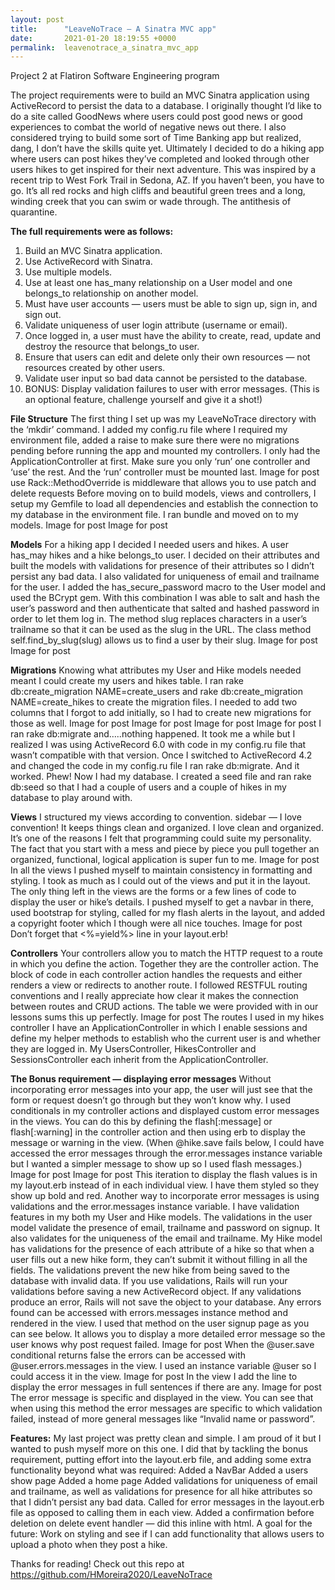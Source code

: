 ```yaml
---
layout: post
title:      "LeaveNoTrace — A Sinatra MVC app"
date:       2021-01-20 18:19:55 +0000
permalink:  leavenotrace_a_sinatra_mvc_app
---
```


Project 2 at Flatiron Software Engineering program

The project requirements were to build an MVC Sinatra application using ActiveRecord to persist the data to a database. I originally thought I’d like to do a site called GoodNews where users could post good news or good experiences to combat the world of negative news out there. I also considered trying to build some sort of Time Banking app but realized, dang, I don’t have the skills quite yet.
Ultimately I decided to do a hiking app where users can post hikes they’ve completed and looked through other users hikes to get inspired for their next adventure. This was inspired by a recent trip to West Fork Trail in Sedona, AZ. If you haven’t been, you have to go. It’s all red rocks and high cliffs and beautiful green trees and a long, winding creek that you can swim or wade through. The antithesis of quarantine.

**The full requirements were as follows:**
1. Build an MVC Sinatra application.
2. Use ActiveRecord with Sinatra.
3. Use multiple models.
4. Use at least one has_many relationship on a User model and one belongs_to relationship on another model.
5. Must have user accounts — users must be able to sign up, sign in, and sign out.
6. Validate uniqueness of user login attribute (username or email).
7. Once logged in, a user must have the ability to create, read, update and destroy the resource that belongs_to user.
8. Ensure that users can edit and delete only their own resources — not resources created by other users.
9. Validate user input so bad data cannot be persisted to the database.
10. BONUS: Display validation failures to user with error messages. (This is an optional feature, challenge yourself and give it a shot!)

**File Structure**
The first thing I set up was my LeaveNoTrace directory with the ‘mkdir’ command. I added my config.ru file where I required my environment file, added a raise to make sure there were no migrations pending before running the app and mounted my controllers. I only had the ApplicationController at first. Make sure you only ‘run’ one controller and ‘use’ the rest. And the ‘run’ controller must be mounted last.
Image for post
use Rack::MethodOverride is middleware that allows you to use patch and delete requests
Before moving on to build models, views and controllers, I setup my Gemfile to load all dependencies and establish the connection to my database in the environment file. I ran bundle and moved on to my models.
Image for post
Image for post

**Models**
For a hiking app I decided I needed users and hikes. A user has_may hikes and a hike belongs_to user. I decided on their attributes and built the models with validations for presence of their attributes so I didn’t persist any bad data. I also validated for uniqueness of email and trailname for the user. I added the has_secure_password macro to the User model and used the BCrypt gem. With this combination I was able to salt and hash the user’s password and then authenticate that salted and hashed password in order to let them log in. The method slug replaces characters in a user’s trailname so that it can be used as the slug in the URL. The class method self.find_by_slug(slug) allows us to find a user by their slug.
Image for post
Image for post

**Migrations**
Knowing what attributes my User and Hike models needed meant I could create my users and hikes table. I ran rake db:create_migration NAME=create_users and rake db:create_migration NAME=create_hikes to create the migration files. I needed to add two columns that I forgot to add initially, so I had to create new migrations for those as well.
Image for post
Image for post
Image for post
Image for post
I ran rake db:migrate and…..nothing happened. It took me a while but I realized I was using ActiveRecord 6.0 with code in my config.ru file that wasn’t compatible with that version. Once I switched to ActiveRecord 4.2 and changed the code in my config.ru file I ran rake db:migrate. And it worked. Phew! Now I had my database. I created a seed file and ran rake db:seed so that I had a couple of users and a couple of hikes in my database to play around with.

**Views**
I structured my views according to convention.
sidebar — I love convention! It keeps things clean and organized. I love clean and organized. It’s one of the reasons I felt that programming could suite my personality. The fact that you start with a mess and piece by piece you pull together an organized, functional, logical application is super fun to me.
Image for post
In all the views I pushed myself to maintain consistency in formatting and styling. I took as much as I could out of the views and put it in the layout. The only thing left in the views are the forms or a few lines of code to display the user or hike’s details. I pushed myself to get a navbar in there, used bootstrap for styling, called for my flash alerts in the layout, and added a copyright footer which I though were all nice touches.
Image for post
Don’t forget that <%=yield%> line in your layout.erb!

**Controllers**
Your controllers allow you to match the HTTP request to a route in which you define the action. Together they are the controller action. The block of code in each controller action handles the requests and either renders a view or redirects to another route.
I followed RESTFUL routing conventions and I really appreciate how clear it makes the connection between routes and CRUD actions. The table we were provided with in our lessons sums this up perfectly.
Image for post
The routes I used in my hikes controller
I have an ApplicationController in which I enable sessions and define my helper methods to establish who the current user is and whether they are logged in. My UsersController, HikesController and SessionsController each inherit from the ApplicationController.

**The Bonus requirement — displaying error messages**
Without incorporating error messages into your app, the user will just see that the form or request doesn’t go through but they won’t know why. I used conditionals in my controller actions and displayed custom error messages in the views. You can do this by defining the flash[:message] or flash[:warning] in the controller action and then using erb to display the message or warning in the view. (When @hike.save fails below, I could have accessed the error messages through the error.messages instance variable but I wanted a simpler message to show up so I used flash messages.)
Image for post
Image for post
This iteration to display the flash values is in my layout.erb instead of in each individual view. I have them styled so they show up bold and red.
Another way to incorporate error messages is using validations and the error.messages instance variable. I have validation features in my both my User and Hike models. The validations in the user model validate the presence of email, trailname and password on signup. It also validates for the uniqueness of the email and trailname. My Hike model has validations for the presence of each attribute of a hike so that when a user fills out a new hike form, they can’t submit it without filling in all the fields. The validations prevent the new hike from being saved to the database with invalid data. If you use validations, Rails will run your validations before saving a new ActiveRecord object. If any validations produce an error, Rails will not save the object to your database. Any errors found can be accessed with errors.messages instance method and rendered in the view. I used that method on the user signup page as you can see below. It allows you to display a more detailed error message so the user knows why post request failed.
Image for post
When the @user.save conditional returns false the errors can be accessed with @user.errors.messages in the view. I used an instance variable @user so I could access it in the view.
Image for post
In the view I add the line to display the error messages in full sentences if there are any.
Image for post
The error message is specific and displayed in the view.
You can see that when using this method the error messages are specific to which validation failed, instead of more general messages like “Invalid name or password”.

**Features:**
My last project was pretty clean and simple. I am proud of it but I wanted to push myself more on this one. I did that by tackling the bonus requirement, putting effort into the layout.erb file, and adding some extra functionality beyond what was required:
Added a NavBar
Added a users show page
Added a home page
Added validations for uniqueness of email and trailname, as well as validations for presence for all hike attributes so that I didn’t persist any bad data.
Called for error messages in the layout.erb file as opposed to calling them in each view.
Added a confirmation before deletion on delete event handler — did this inline with html.
A goal for the future: Work on styling and see if I can add functionality that allows users to upload a photo when they post a hike.

Thanks for reading! Check out this repo at https://github.com/HMoreira2020/LeaveNoTrace

